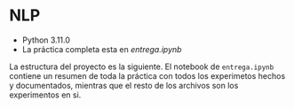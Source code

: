 # NLP

- Python 3.11.0
- La práctica completa esta en *entrega.ipynb*

La estructura del proyecto es la siguiente. El notebook de `entrega.ipynb` contiene un resumen de toda la práctica con todos los experimetos hechos y documentados, mientras que el resto de los archivos son los experimentos en si. 
